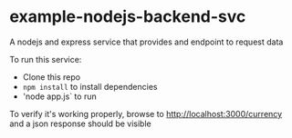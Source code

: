 # example-nodejs-backend-svc
A nodejs and express service that provides and endpoint to request data


To run this service:
- Clone this repo
- `npm install` to install dependencies
- 'node app.js` to run

To verify it's working properly, browse to [http://localhost:3000/currency](http://localhost:3000/currency) and a json response should be visible
